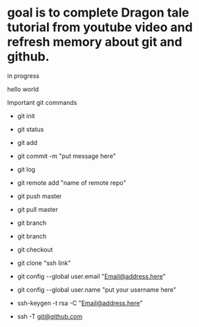 # goal is to complete Dragon tale tutorial from youtube video and refresh memory about git and github. 
in progress

hello world

Important git commands

- git init
- git status
- git add <File Name>
- git commit -m "put message here"
- git log
- git remote add <put a Variable name here> "name of remote repo"
- git push <put a Variable name here> master
- git pull <put a Variable name here> master
- git branch
- git branch <name of branch>
- git checkout <name of Branch>
- git clone "ssh link"
- git config --global user.email "Email@address.here"
- git config --global user.name "put your username here"

- ssh-keygen -t rsa -C "Email@address.here"
- ssh -T git@github.com